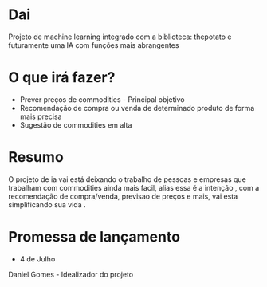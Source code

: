 # Dai
Projeto de machine learning integrado com a biblioteca: thepotato e futuramente uma IA com funções mais abrangentes  

# O que irá fazer?  

- Prever preços de commodities - Principal objetivo  
- Recomendação de compra ou venda de determinado produto de forma mais precisa  
- Sugestão de commodities em alta

# Resumo

O projeto de ia vai está deixando o trabalho de pessoas e empresas que trabalham com commodities ainda mais facil, alias essa é a intenção , com a recomendação de compra/venda, previsao de preços e mais, vai esta simplificando sua vida .  

# Promessa de lançamento

- 4 de Julho 

Daniel Gomes - Idealizador do projeto

